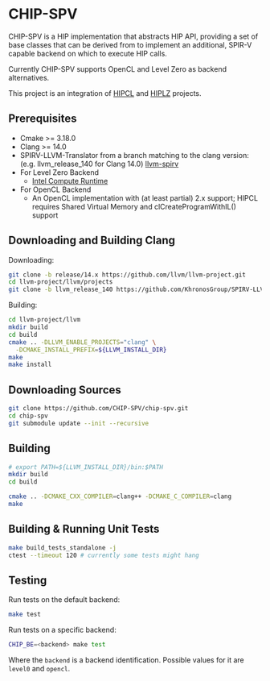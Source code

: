 # CHIP-SPV

CHIP-SPV is a HIP implementation that abstracts HIP API, providing a
set of base classes that can be derived from to implement an
additional, SPIR-V capable backend on which to execute HIP
calls.

Currently CHIP-SPV supports OpenCL and Level Zero as backend alternatives.

This project is an integration of [HIPCL](https://github.com/cpc/hipcl) and
[HIPLZ](https://github.com/jz10/anl-gt-gpu/) projects.

## Prerequisites

* Cmake >= 3.18.0
* Clang >= 14.0
* SPIRV-LLVM-Translator from a branch matching to the clang version:
  (e.g. llvm\_release\_140 for Clang 14.0)
  [llvm-spirv](https://github.com/KhronosGroup/SPIRV-LLVM-Translator)
* For Level Zero Backend
  * [Intel Compute Runtime](https://github.com/intel/compute-runtime)
* For OpenCL Backend
  * An OpenCL implementation with (at least partial) 2.x support;
    HIPCL requires Shared Virtual Memory and clCreateProgramWithIL()
    support

## Downloading and Building Clang

Downloading:

```bash
git clone -b release/14.x https://github.com/llvm/llvm-project.git
cd llvm-project/llvm/projects
git clone -b llvm_release_140 https://github.com/KhronosGroup/SPIRV-LLVM-Translator.git
```

Building:

```bash
cd llvm-project/llvm
mkdir build
cd build
cmake .. -DLLVM_ENABLE_PROJECTS="clang" \
  -DCMAKE_INSTALL_PREFIX=${LLVM_INSTALL_DIR}
make
make install
```

## Downloading Sources

```bash
git clone https://github.com/CHIP-SPV/chip-spv.git
cd chip-spv
git submodule update --init --recursive
```

## Building

```bash
# export PATH=${LLVM_INSTALL_DIR}/bin:$PATH
mkdir build
cd build

cmake .. -DCMAKE_CXX_COMPILER=clang++ -DCMAKE_C_COMPILER=clang
make
```

## Building & Running Unit Tests

```bash
make build_tests_standalone -j
ctest --timeout 120 # currently some tests might hang
```

## Testing

Run tests on the default backend:

```bash
make test
```

Run tests on a specific backend:

```bash
CHIP_BE=<backend> make test
```

Where the `backend` is a backend identification. Possible values for it are
`level0` and `opencl`.
